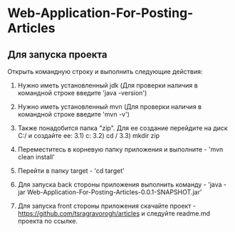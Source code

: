 # Web-Application-For-Posting-Articles
## Для запуска проекта ##
Открыть командную строку и выполнить следующие действия:
1) Нужно иметь установленный jdk (Для проверки наличия в командной строке введите 'java -version')
2) Нужно иметь установленный mvn (Для проверки наличия в командной строке введите 'mvn -v')
3) Также понадобится папка "zip". Для ее создание перейдите на диск С:/ и создайте ее:
3.1) c:
3.2) cd /
3.3) mkdir zip

4) Переместитесь в корневую папку приложения и выполните - 'mvn clean install'
5) Перейти в папку target - 'cd target'
6) Для запуска back стороны приложения выполнить команду - 'java -jar Web-Application-For-Posting-Articles-0.0.1-SNAPSHOT.jar'
7) Для запуска front стороны приложения скачайте проект - https://github.com/tsragravorogh/articles и следуйте readme.md проекта по ссылке.
